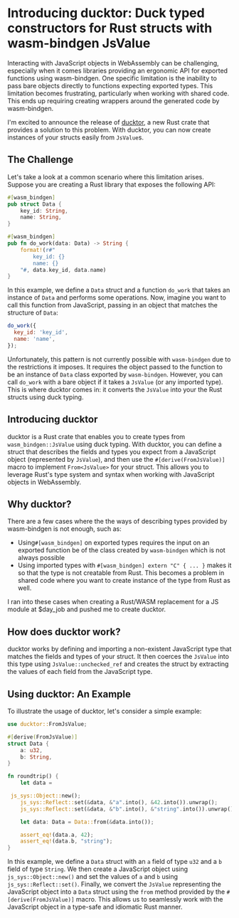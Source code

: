 # Introducing ducktor: Duck typed constructors for Rust structs with wasm-bindgen JsValue

Interacting with JavaScript objects in WebAssembly can be challenging, especially when it comes libraries providing an ergonomic API for exported functions using wasm-bindgen. One specific limitation is the inability to pass bare objects directly to functions expecting exported types. This limitation becomes frustrating, particularly when working with shared code.
This ends up requiring creating wrappers around the generated code by wasm-bindgen.

I'm excited to announce the release of [ducktor](https://github.com/hamza1311/ducktor), a new Rust crate that provides a solution to this problem. With ducktor, you can now create instances of your structs easily from `JsValue`s.

## The Challenge

Let's take a look at a common scenario where this limitation arises. Suppose you are creating a Rust library that exposes the following API:

```rust
#[wasm_bindgen]
pub struct Data {
    key_id: String,
    name: String,
}

#[wasm_bindgen]
pub fn do_work(data: Data) -> String {
    format!(r#"
        key_id: {}
        name: {}
    "#, data.key_id, data.name)
}
```

In this example, we define a `Data` struct and a function `do_work` that takes an instance of `Data` and performs some operations. 
Now, imagine you want to call this function from JavaScript, passing in an object that matches the structure of `Data`:

```javascript
do_work({
  key_id: 'key_id',
  name: 'name',
});
```

Unfortunately, this pattern is not currently possible with `wasm-bindgen` due to the restrictions it imposes. It requires the object passed to the function to be an instance of `Data` class exported by `wasm-bindgen`.
However, you can call `do_work` with a bare object if it takes a `JsValue` (or any imported type). This is where ducktor comes in: it converts the `JsValue` into your the Rust structs using duck typing.

## Introducing ducktor

ducktor is a Rust crate that enables you to create types from `wasm_bindgen::JsValue` using duck typing. With ducktor, you can define a struct that describes the fields and types you expect from a JavaScript object (represented by `JsValue`), and then use the `#[derive(FromJsValue)]` macro to implement `From<JsValue>` for your struct. This allows you to leverage Rust's type system and syntax when working with JavaScript objects in WebAssembly.

## Why ducktor?

There are a few cases where the the ways of describing types provided by wasm-bindgen is not enough, such as:

- Using`#[wasm_bindgen]` on exported types requires the input on an exported function be of the class created by `wasm-bindgen` which is not always possible
- Using imported types with `#[wasm_bindgen] extern "C" { ... }` makes it so that the type is not creatable from Rust. This becomes a problem in shared code where you want to create instance of the type from Rust as well.

I ran into these cases when creating a Rust/WASM replacement for a JS module at $day\_job and pushed me to create ducktor.

## How does ducktor work?

ducktor works by defining and importing a non-existent JavaScript type that matches the fields and types of your struct. It then coerces the `JsValue` into this type using `JsValue::unchecked_ref` and creates the struct by extracting the values of each field from the JavaScript type.

## Using ducktor: An Example

To illustrate the usage of ducktor, let's consider a simple example:

```rust
use ducktor::FromJsValue;

#[derive(FromJsValue)]
struct Data {
    a: u32,
    b: String,
}

fn roundtrip() {
    let data =

 js_sys::Object::new();
    js_sys::Reflect::set(&data, &"a".into(), &42.into()).unwrap();
    js_sys::Reflect::set(&data, &"b".into(), &"string".into()).unwrap();

    let data: Data = Data::from(&data.into());

    assert_eq!(data.a, 42);
    assert_eq!(data.b, "string");
}
```

In this example, we define a `Data` struct with an `a` field of type `u32` and a `b` field of type `String`. We then create a JavaScript object using `js_sys::Object::new()` and set the values of `a` and `b` using `js_sys::Reflect::set()`. Finally, we convert the `JsValue` representing the JavaScript object into a `Data` struct using the `from` method provided by the `#[derive(FromJsValue)]` macro. This allows us to seamlessly work with the JavaScript object in a type-safe and idiomatic Rust manner.
